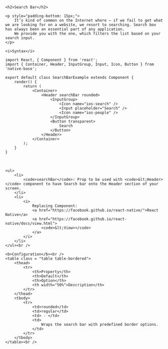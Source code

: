 <div class="section" id="searchBar">

    <h2>Search Bar</h2>

    <p style="padding-bottom: 15px;">
        It’s kind of common on the Internet where – if we fail to get what we are looking for on a website, we resort to searching. Search box has always been an essential part of any application.
        We provide you with the one, which filters the list based on your search input.
    </p>

    <i>Syntax</i>

<pre class="line-numbers"><code class="language-jsx">import React, { Component } from 'react';
import { Container, Header, InputGroup, Input, Icon, Button } from 'native-base';
​
export default class SearchBarExample extends Component {
    render() {
        return (
            &lt;Container>
                &lt;Header searchBar rounded>
                    &lt;InputGroup>
                        &lt;Icon name="ios-search" />
                        &lt;Input placeholder="Search" />
                        &lt;Icon name="ios-people" />
                    &lt;/InputGroup>
                    &lt;Button transparent>
                        Search
                    &lt;/Button>
                &lt;/Header>
            &lt;/Container>
        );
    }
}</code></pre><br />

    <ul>
        <li>
            <code>searchBar</code>: Prop to be used with <code>&lt;Header></code> component to have Search bar onto the Header section of your screen.
        </li>
        <li>
            <i>
                Replacing Component:
                <a href="https://facebook.github.io/react-native/">React Native</a>
                <a href="https://facebook.github.io/react-native/docs/view.html">
                    <code>&lt;View></code>
                </a>
            </i>
        </li>
    </ul><br />

    <b>Configuration</b><br />
    <table class = "table table-bordered">
        <thead>
            <tr>
                <th>Property</th>
                <th>Default</th>
                <th>Option</th>
                <th width="50%">Description</th>
            </tr>
        </thead>
        <tbody>
            <tr>
                <td>rounded</td>
                <td>regular</td>
                <td> - </td>
                <td>
                    Wraps the search bar with predefined border options.
                </td>
            </tr>
        </tbody>
    </table><br />


</div>
